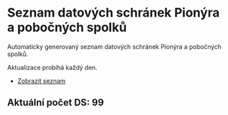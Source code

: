 # Seznam datových schránek Pionýra a pobočných spolků

Automaticky generovaný seznam datových schránek Pionýra a pobočných spolků.

Aktualizace probíhá každý den.

- [Zobrazit seznam](datovky.csv)

## Aktuální počet DS: 99
